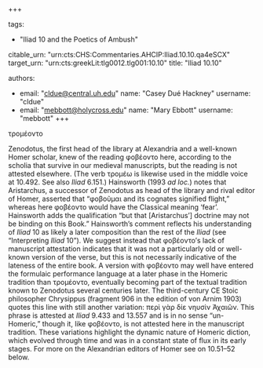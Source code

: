 +++

tags:
- "Iliad 10 and the Poetics of Ambush"

citable_urn: "urn:cts:CHS:Commentaries.AHCIP:Iliad.10.10.qa4eSCX"
target_urn: "urn:cts:greekLit:tlg0012.tlg001:10.10"
title: "Iliad 10.10"

authors:
- email: "cldue@central.uh.edu"
  name: "Casey Dué Hackney"
  username: "cldue"
- email: "mebbott@holycross.edu"
  name: "Mary Ebbott"
  username: "mebbott"
+++

<p>τρομέοντο  </p><p>Zenodotus, the first head of the library at Alexandria and a well-known Homer scholar, knew of the reading φοβέοντο here, according to the scholia that survive in our medieval manuscripts, but the reading is not attested elsewhere. (The verb τρομέω is likewise used in the middle voice at 10.492. See also <em>Iliad</em> 6.151.) Hainsworth (1993 <em>ad loc.</em>) notes that Aristarchus, a successor of Zenodotus as head of the library and rival editor of Homer, asserted that “φοβοῦμαι and its cognates signified flight,” whereas here φοβέοντο would have the Classical meaning ‘fear’. Hainsworth adds the qualification “but that [Aristarchus’] doctrine may not be binding on this Book.” Hainsworth’s comment reflects his understanding of <em>Iliad</em> 10 as likely a later composition than the rest of the <em>Iliad</em> (see “Interpreting <em>Iliad</em> 10”). We suggest instead that φοβέοντο’s lack of manuscript attestation indicates that it was not a particularly old or well-known version of the verse, but this is not necessarily indicative of the lateness of the entire book. A version with φοβέοντο may well have entered the formulaic performance language at a later phase in the Homeric tradition than τρομέοντο, eventually becoming part of the textual tradition known to Zenodotus several centuries later. The third-century CE Stoic philosopher Chrysippus (fragment 906 in the edition of von Arnim 1903) quotes this line with still another variation: περὶ γὰρ δίε νηυσὶν Ἀχαιῶν. This phrase is attested at <em>Iliad</em> 9.433 and 13.557 and is in no sense “un-Homeric,” though it, like φοβέοντο, is not attested here in the manuscript tradition. These variations highlight the dynamic nature of Homeric diction, which evolved through time and was in a constant state of flux in its early stages. For more on the Alexandrian editors of Homer see on 10.51–52 below. </p>